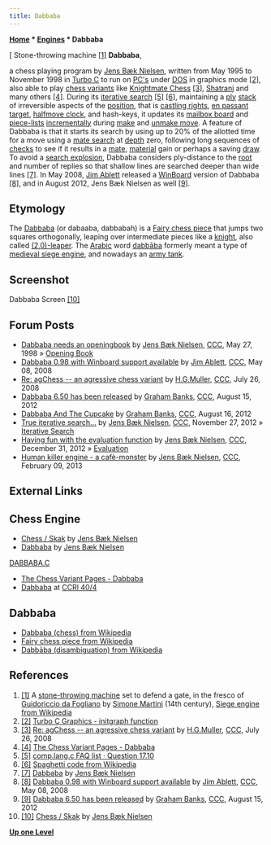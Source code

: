 ```yaml
---
title: Dabbaba
---
```

**[Home](Home "Home") * [Engines](Engines "Engines") * Dabbaba**

\[ Stone-throwing machine <a id="cite-note-1" href="#cite-ref-1">[1]</a>
**Dabbaba**,

a chess playing program by [Jens Bæk Nielsen](Jens_B%C3%A6k_Nielsen "Jens Bæk Nielsen"), written from May 1995 to November 1998 in [Turbo C](C "C") to run on [PC's](IBM_PC "IBM PC") under [DOS](MS-DOS "MS-DOS") in graphics mode <a id="cite-note-2" href="#cite-ref-2">[2]</a>,
also able to play [chess variants](Chess#Variants "Chess") like [Knightmate Chess](Knightmate_Chess "Knightmate Chess") <a id="cite-note-3" href="#cite-ref-3">[3]</a>,
[Shatranj](Shatranj "Shatranj") and many others <a id="cite-note-4" href="#cite-ref-4">[4]</a>.
During its [iterative search](Iterative_Search "Iterative Search") <a id="cite-note-5" href="#cite-ref-5">[5]</a> <a id="cite-note-6" href="#cite-ref-6">[6]</a>,
maintaining a [ply](Ply "Ply") [stack](Stack "Stack") of irreversible aspects of the [position](Chess_Position "Chess Position"), that is [castling rights](Castling_Rights "Castling Rights"), [en passant target](En_passant "En passant"), [halfmove clock](Halfmove_Clock "Halfmove Clock"), and hash-keys,
it updates its [mailbox board](Mailbox "Mailbox") and [piece-lists](Piece-Lists "Piece-Lists") [incrementally](Incremental_Updates "Incremental Updates") during [make](Make_Move "Make Move") and [unmake move](Unmake_Move "Unmake Move").
A feature of Dabbaba is that it starts its search by using up to 20% of the allotted time for a move using a [mate search](Mate_Search "Mate Search") at [depth](Depth "Depth") zero,
following long sequences of [checks](Check "Check") to see if it results in a [mate](Checkmate "Checkmate"), [material](Material "Material") gain or perhaps a saving [draw](Draw "Draw").
To avoid a [search explosion](Search_Explosion "Search Explosion"), Dabbaba considers ply-distance to the [root](Root "Root") and number of replies so that shallow lines are searched deeper than wide lines <a id="cite-note-7" href="#cite-ref-7">[7]</a>.
In May 2008, [Jim Ablett](Jim_Ablett "Jim Ablett") released a [WinBoard](WinBoard "WinBoard") version of Dabbaba <a id="cite-note-8" href="#cite-ref-8">[8]</a>,
and in August 2012, Jens Bæk Nielsen as well <a id="cite-note-9" href="#cite-ref-9">[9]</a>.

## Etymology

The [Dabbaba](https://en.wikipedia.org/wiki/Dabbaba_%28chess%29) (or dabaaba, dabbabah) is a [Fairy chess piece](https://en.wikipedia.org/wiki/Fairy_chess_piece) that jumps two squares orthogonally, leaping over intermediate pieces like a [knight](Knight "Knight"), also called [(2,0)-leaper](https://en.wikipedia.org/wiki/Fairy_chess_piece#Leapers).
The [Arabic](https://en.wikipedia.org/wiki/Arabic_language) word [dabbāba](https://en.wikipedia.org/wiki/Dabb%C4%81ba) formerly meant a type of [medieval siege engine](https://en.wikipedia.org/wiki/Siege_engine#Medieval_siege_engines), and nowadays an [army tank](https://en.wikipedia.org/wiki/Tank).

## Screenshot

[](http://www.jens-musik.dk/skak.htm)
Dabbaba Screen <a id="cite-note-10" href="#cite-ref-10">[10]</a>

## Forum Posts

- [Dabbaba needs an openingbook](https://www.stmintz.com/ccc/index.php?id=19369) by [Jens Bæk Nielsen](Jens_B%C3%A6k_Nielsen "Jens Bæk Nielsen"), [CCC](CCC "CCC"), May 27, 1998 » [Opening Book](Opening_Book "Opening Book")
- [Dabbaba 0.98 with Winboard support available](http://www.talkchess.com/forum/viewtopic.php?t=21051) by [Jim Ablett](Jim_Ablett "Jim Ablett"), [CCC](CCC "CCC"), May 08, 2008
- [Re: agChess -- an agressive chess variant](http://www.talkchess.com/forum/viewtopic.php?t=22588&start=8) by [H.G.Muller](Harm_Geert_Muller "Harm Geert Muller"), [CCC](CCC "CCC"), July 26, 2008
- [Dabbaba 6.50 has been released](http://www.talkchess.com/forum/viewtopic.php?t=44802) by [Graham Banks](Graham_Banks "Graham Banks"), [CCC](CCC "CCC"), August 15, 2012
- [Dabbaba And The Cupcake](http://www.talkchess.com/forum/viewtopic.php?t=44807) by [Graham Banks](Graham_Banks "Graham Banks"), [CCC](CCC "CCC"), August 16, 2012
- [True iterative search...](http://www.talkchess.com/forum/viewtopic.php?t=46175) by [Jens Bæk Nielsen](Jens_B%C3%A6k_Nielsen "Jens Bæk Nielsen"), [CCC](CCC "CCC"), November 27, 2012 » [Iterative Search](Iterative_Search "Iterative Search")
- [Having fun with the evaluation function](http://www.talkchess.com/forum/viewtopic.php?t=46689) by [Jens Bæk Nielsen](Jens_B%C3%A6k_Nielsen "Jens Bæk Nielsen"), [CCC](CCC "CCC"), December 31, 2012 » [Evaluation](Evaluation "Evaluation")
- [Human killer engine - a cafè-monster](http://www.talkchess.com/forum/viewtopic.php?t=47165) by [Jens Bæk Nielsen](Jens_B%C3%A6k_Nielsen "Jens Bæk Nielsen"), [CCC](CCC "CCC"), February 09, 2013

## External Links

## Chess Engine

- [Chess / Skak](http://www.jens-musik.dk/skak.htm) by [Jens Bæk Nielsen](Jens_B%C3%A6k_Nielsen "Jens Bæk Nielsen")
- [Dabbaba](http://www.jens-musik.dk/dabbaba.htm) by [Jens Bæk Nielsen](Jens_B%C3%A6k_Nielsen "Jens Bæk Nielsen")

[DABBABA.C](http://www.jens-musik.dk/DABBABA.C)

- [The Chess Variant Pages - Dabbaba](https://www.chessvariants.com/programs.dir/dabbaba.html)
- [Dabbaba](http://ccrl.chessdom.com/ccrl/404/cgi/compare_engines.cgi?family=Dabbaba&print=Rating+list&print=Results+table&print=LOS+table&print=Ponder+hit+table&print=Eval+difference+table&print=Comopp+gamenum+table&print=Overlap+table&print=Score+with+common+opponents) at [CCRl 40/4](CCRL "CCRL")

## Dabbaba

- [Dabbaba (chess) from Wikipedia](https://en.wikipedia.org/wiki/Dabbaba_%28chess%29)
- [Fairy chess piece from Wikipedia](https://en.wikipedia.org/wiki/Fairy_chess_piece)
- [Dabbāba (disambiguation) from Wikipedia](https://en.wikipedia.org/wiki/Dabb%C4%81ba)

## References

1. <a id="cite-ref-1" href="#cite-note-1">[1]</a> A [stone-throwing machine](https://en.wikipedia.org/wiki/Siege_engine) set to defend a gate, in the fresco of [Guidoriccio da Fogliano](https://en.wikipedia.org/wiki/Guidoriccio_da_Fogliano) by [Simone Martini](https://en.wikipedia.org/wiki/Simone_Martini) (14th century), [Siege engine from Wikipedia](https://en.wikipedia.org/wiki/Siege_engine)
1. <a id="cite-ref-2" href="#cite-note-2">[2]</a> [Turbo C Graphics - initgraph function](http://www.softwareandfinance.com/Turbo_C/Graphics/initgraph.html)
1. <a id="cite-ref-3" href="#cite-note-3">[3]</a> [Re: agChess -- an agressive chess variant](http://www.talkchess.com/forum/viewtopic.php?t=22588&start=8) by [H.G.Muller](Harm_Geert_Muller "Harm Geert Muller"), [CCC](CCC "CCC"), July 26, 2008
1. <a id="cite-ref-4" href="#cite-note-4">[4]</a> [The Chess Variant Pages - Dabbaba](http://www.chessvariants.org/programs.dir/dabbaba.html)
1. <a id="cite-ref-5" href="#cite-note-5">[5]</a> [comp.lang.c FAQ list · Question 17.10](http://c-faq.com/style/stylewars.html)
1. <a id="cite-ref-6" href="#cite-note-6">[6]</a> [Spaghetti code from Wikipedia](https://en.wikipedia.org/wiki/Spaghetti_code)
1. <a id="cite-ref-7" href="#cite-note-7">[7]</a> [Dabbaba](http://www.jens-musik.dk/dabbaba.htm) by [Jens Bæk Nielsen](Jens_B%C3%A6k_Nielsen "Jens Bæk Nielsen")
1. <a id="cite-ref-8" href="#cite-note-8">[8]</a> [Dabbaba 0.98 with Winboard support available](http://www.talkchess.com/forum/viewtopic.php?t=21051) by [Jim Ablett](Jim_Ablett "Jim Ablett"), [CCC](CCC "CCC"), May 08, 2008
1. <a id="cite-ref-9" href="#cite-note-9">[9]</a> [Dabbaba 6.50 has been released](http://www.talkchess.com/forum/viewtopic.php?t=44802) by [Graham Banks](Graham_Banks "Graham Banks"), [CCC](CCC "CCC"), August 15, 2012
1. <a id="cite-ref-10" href="#cite-note-10">[10]</a> [Chess / Skak](http://www.jens-musik.dk/skak.htm) by [Jens Bæk Nielsen](Jens_B%C3%A6k_Nielsen "Jens Bæk Nielsen")

**[Up one Level](Engines "Engines")**

